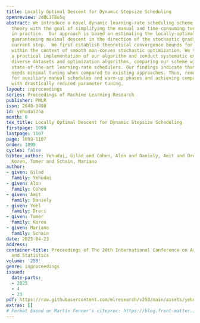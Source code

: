 ```yaml
---
title: Locally Optimal Descent for Dynamic Stepsize Scheduling
openreview: 2dQL1TBu5q
abstract: We introduce a novel dynamic learning-rate scheduling scheme grounded in
  theory with the goal of simplifying the manual and time-consuming tuning of schedules
  in practice.  Our approach is based on estimating the locally-optimal stepsize,
  guaranteeing maximal descent in the direction of the stochastic gradient of the
  current step.  We first establish theoretical convergence bounds for our method
  within the context of smooth non-convex stochastic optimization. We then present
  a practical implementation of our algorithm and conduct systematic experiments across
  diverse datasets and optimization algorithms, comparing our scheme with existing
  state-of-the-art learning-rate schedulers. Our findings indicate that our method
  needs minimal tuning when compared to existing approaches. Thus, removing the need
  for auxiliary manual schedules and warm-up phases and achieving comparable performance
  with drastically reduced parameter tuning.
layout: inproceedings
series: Proceedings of Machine Learning Research
publisher: PMLR
issn: 2640-3498
id: yehudai25a
month: 0
tex_title: Locally Optimal Descent for Dynamic Stepsize Scheduling
firstpage: 1099
lastpage: 1107
page: 1099-1107
order: 1099
cycles: false
bibtex_author: Yehudai, Gilad and Cohen, Alon and Daniely, Amit and Drori, Yoel and
  Koren, Tomer and Schain, Mariano
author:
- given: Gilad
  family: Yehudai
- given: Alon
  family: Cohen
- given: Amit
  family: Daniely
- given: Yoel
  family: Drori
- given: Tomer
  family: Koren
- given: Mariano
  family: Schain
date: 2025-04-23
address:
container-title: Proceedings of The 28th International Conference on Artificial Intelligence
  and Statistics
volume: '258'
genre: inproceedings
issued:
  date-parts:
  - 2025
  - 4
  - 23
pdf: https://raw.githubusercontent.com/mlresearch/v258/main/assets/yehudai25a/yehudai25a.pdf
extras: []
# Format based on Martin Fenner's citeproc: https://blog.front-matter.io/posts/citeproc-yaml-for-bibliographies/
---
```

